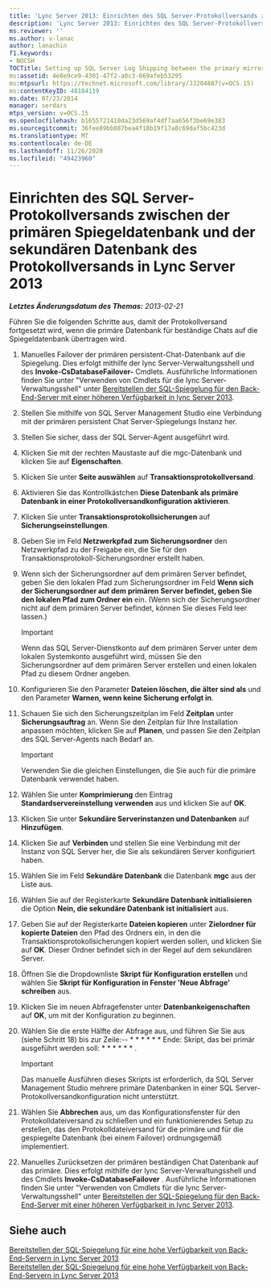 ```yaml
---
title: 'Lync Server 2013: Einrichten des SQL Server-Protokollversands zwischen der primären Spiegeldatenbank und der sekundären Datenbank des Protokollversands'
description: 'Lync Server 2013: Einrichten des SQL Server-Protokollversands zwischen der primären Spiegelung und der sekundären Protokollversanddatenbank'
ms.reviewer: ''
ms.author: v-lanac
author: lanachin
f1.keywords:
- NOCSH
TOCTitle: Setting up SQL Server Log Shipping between the primary mirror and the Log Shipping secondary database
ms:assetid: 4e8e9ce9-4301-47f2-a0c3-669afeb53295
ms:mtpsurl: https://technet.microsoft.com/library/JJ204887(v=OCS.15)
ms:contentKeyID: 48184119
ms.date: 07/23/2014
manager: serdars
mtps_version: v=OCS.15
ms.openlocfilehash: b1655721410da23d569af4df7aa656f3be69e383
ms.sourcegitcommit: 36fee89bb887bea4f18b19f17a8c69daf5bc423d
ms.translationtype: MT
ms.contentlocale: de-DE
ms.lasthandoff: 11/26/2020
ms.locfileid: "49423960"
---
```

# <a name="setting-up-sql-server-log-shipping-between-the-primary-mirror-and-the-log-shipping-secondary-database-in-lync-server-2013"></a>Einrichten des SQL Server-Protokollversands zwischen der primären Spiegeldatenbank und der sekundären Datenbank des Protokollversands in Lync Server 2013

<div data-xmlns="http://www.w3.org/1999/xhtml">

<div class="topic" data-xmlns="http://www.w3.org/1999/xhtml" data-msxsl="urn:schemas-microsoft-com:xslt" data-cs="https://msdn.microsoft.com/">

<div data-asp="https://msdn2.microsoft.com/asp">



</div>

<div id="mainSection">

<div id="mainBody">

<span> </span>

_**Letztes Änderungsdatum des Themas:** 2013-02-21_

Führen Sie die folgenden Schritte aus, damit der Protokollversand fortgesetzt wird, wenn die primäre Datenbank für beständige Chats auf die Spiegeldatenbank übertragen wird.

1.  Manuelles Failover der primären persistent-Chat-Datenbank auf die Spiegelung. Dies erfolgt mithilfe der lync Server-Verwaltungsshell und des **Invoke-CsDatabaseFailover-** Cmdlets. Ausführliche Informationen finden Sie unter "Verwenden von Cmdlets für die lync Server-Verwaltungsshell" unter [Bereitstellen der SQL-Spiegelung für den Back-End-Server mit einer höheren Verfügbarkeit in lync Server 2013](lync-server-2013-deploying-sql-mirroring-for-back-end-server-high-availability.md).

2.  Stellen Sie mithilfe von SQL Server Management Studio eine Verbindung mit der primären persistent Chat Server-Spiegelungs Instanz her.

3.  Stellen Sie sicher, dass der SQL Server-Agent ausgeführt wird.

4.  Klicken Sie mit der rechten Maustaste auf die mgc-Datenbank und klicken Sie auf **Eigenschaften**.

5.  Klicken Sie unter **Seite auswählen** auf **Transaktionsprotokollversand**.

6.  Aktivieren Sie das Kontrollkästchen **Diese Datenbank als primäre Datenbank in einer Protokollversandkonfiguration aktivieren**.

7.  Klicken Sie unter **Transaktionsprotokollsicherungen** auf **Sicherungseinstellungen**.

8.  Geben Sie im Feld **Netzwerkpfad zum Sicherungsordner** den Netzwerkpfad zu der Freigabe ein, die Sie für den Transaktionsprotokoll-Sicherungsordner erstellt haben.

9.  Wenn sich der Sicherungsordner auf dem primären Server befindet, geben Sie den lokalen Pfad zum Sicherungsordner im Feld **Wenn sich der Sicherungsordner auf dem primären Server befindet, geben Sie den lokalen Pfad zum Ordner ein** ein. (Wenn sich der Sicherungsordner nicht auf dem primären Server befindet, können Sie dieses Feld leer lassen.)
    
    <div>
    

    > [!IMPORTANT]  
    > Wenn das SQL Server-Dienstkonto auf dem primären Server unter dem lokalen Systemkonto ausgeführt wird, müssen Sie den Sicherungsordner auf dem primären Server erstellen und einen lokalen Pfad zu diesem Ordner angeben.

    
    </div>

10. Konfigurieren Sie den Parameter **Dateien löschen, die älter sind als** und den Parameter **Warnen, wenn keine Sicherung erfolgt in**.

11. Schauen Sie sich den Sicherungszeitplan im Feld **Zeitplan** unter **Sicherungsauftrag** an. Wenn Sie den Zeitplan für Ihre Installation anpassen möchten, klicken Sie auf **Planen**, und passen Sie den Zeitplan des SQL Server-Agents nach Bedarf an.
    
    <div>
    

    > [!IMPORTANT]  
    > Verwenden Sie die gleichen Einstellungen, die Sie auch für die primäre Datenbank verwendet haben.

    
    </div>

12. Wählen Sie unter **Komprimierung** den Eintrag **Standardservereinstellung verwenden** aus und klicken Sie auf **OK**.

13. Klicken Sie unter **Sekundäre Serverinstanzen und Datenbanken** auf **Hinzufügen**.

14. Klicken Sie auf **Verbinden** und stellen Sie eine Verbindung mit der Instanz von SQL Server her, die Sie als sekundären Server konfiguriert haben.

15. Wählen Sie im Feld **Sekundäre Datenbank** die Datenbank **mgc** aus der Liste aus.

16. Wählen Sie auf der Registerkarte **Sekundäre Datenbank initialisieren** die Option **Nein, die sekundäre Datenbank ist initialisiert** aus.

17. Geben Sie auf der Registerkarte **Dateien kopieren** unter **Zielordner für kopierte Dateien** den Pfad des Ordners ein, in den die Transaktionsprotokollsicherungen kopiert werden sollen, und klicken Sie auf **OK**. Dieser Ordner befindet sich in der Regel auf dem sekundären Server.

18. Öffnen Sie die Dropdownliste **Skript für Konfiguration erstellen** und wählen Sie **Skript für Konfiguration in Fenster 'Neue Abfrage' schreiben** aus.

19. Klicken Sie im neuen Abfragefenster unter **Datenbankeigenschaften** auf **OK**, um mit der Konfiguration zu beginnen.

20. Wählen Sie die erste Hälfte der Abfrage aus, und führen Sie Sie aus (siehe Schritt 18) bis zur Zeile:-- \* \* \* \* \* \* Ende: Skript, das bei primär ausgeführt werden soll: \* \* \* \* \* \* .
    
    <div>
    

    > [!IMPORTANT]  
    > Das manuelle Ausführen dieses Skripts ist erforderlich, da SQL Server Management Studio mehrere primäre Datenbanken in einer SQL Server-Protokollversandkonfiguration nicht unterstützt.

    
    </div>

21. Wählen Sie **Abbrechen** aus, um das Konfigurationsfenster für den Protokolldateiversand zu schließen und ein funktionierendes Setup zu erstellen, das den Protokolldateiversand für die primäre und für die gespiegelte Datenbank (bei einem Failover) ordnungsgemäß implementiert. 

22. Manuelles Zurücksetzen der primären beständigen Chat Datenbank auf das primäre. Dies erfolgt mithilfe der lync Server-Verwaltungsshell und des Cmdlets **Invoke-CsDatabaseFailover** . Ausführliche Informationen finden Sie unter "Verwenden von Cmdlets für die lync Server-Verwaltungsshell" unter [Bereitstellen der SQL-Spiegelung für den Back-End-Server mit einer höheren Verfügbarkeit in lync Server 2013](lync-server-2013-deploying-sql-mirroring-for-back-end-server-high-availability.md).

<div>

## <a name="see-also"></a>Siehe auch


[Bereitstellen der SQL-Spiegelung für eine hohe Verfügbarkeit von Back-End-Servern in Lync Server 2013](lync-server-2013-deploying-sql-mirroring-for-back-end-server-high-availability.md)  
[Bereitstellen der SQL-Spiegelung für eine hohe Verfügbarkeit von Back-End-Servern in Lync Server 2013](lync-server-2013-deploying-sql-mirroring-for-back-end-server-high-availability.md)  
  

</div>

</div>

<span> </span>

</div>

</div>

</div>

